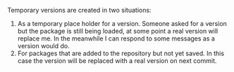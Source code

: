 Temporary versions are created in two situations:1) As  a temporary place holder for a version. Someone asked for a version but the package is still being loaded, at some point a real version will replace me. In the meanwhile I can respond to some messages as a version would do.2) For packages that are added to the repository but not yet saved. In this case the version will be replaced with a real version on next commit.